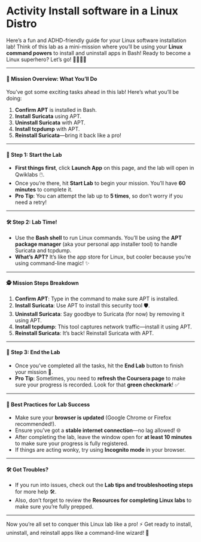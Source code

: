 # Activity Install software in a Linux Distro

Here’s a fun and ADHD-friendly guide for your Linux software installation lab! Think of this lab as a mini-mission where you’ll be using your **Linux command powers** to install and uninstall apps in Bash! Ready to become a Linux superhero? Let’s go! 🦸‍♂️🦸‍♀️

***

#### 🎯 **Mission Overview: What You’ll Do**

You’ve got some exciting tasks ahead in this lab! Here’s what you’ll be doing:

1. **Confirm APT** is installed in Bash.
2. **Install Suricata** using APT.
3. **Uninstall Suricata** with APT.
4. **Install tcpdump** with APT.
5. **Reinstall Suricata**—bring it back like a pro!

***

#### 🚀 **Step 1: Start the Lab**

* **First things first**, click **Launch App** on this page, and the lab will open in Qwiklabs 🖱️.
* Once you’re there, hit **Start Lab** to begin your mission. You’ll have **60 minutes** to complete it.
* **Pro Tip**: You can attempt the lab up to **5 times**, so don’t worry if you need a retry!

***

#### 🛠️ **Step 2: Lab Time!**

* Use the **Bash shell** to run Linux commands. You’ll be using the **APT package manager** (aka your personal app installer tool) to handle Suricata and tcpdump.
* **What’s APT?** It’s like the app store for Linux, but cooler because you’re using command-line magic! ✨

***

#### 🕵️ **Mission Steps Breakdown**

1. **Confirm APT**: Type in the command to make sure APT is installed.
2. **Install Suricata**: Use APT to install this security tool 🛡️.
3. **Uninstall Suricata**: Say goodbye to Suricata (for now) by removing it using APT.
4. **Install tcpdump**: This tool captures network traffic—install it using APT.
5. **Reinstall Suricata**: It’s back! Reinstall Suricata with APT.

***

#### 🛑 **Step 3: End the Lab**

* Once you’ve completed all the tasks, hit the **End Lab** button to finish your mission 🛑.
* **Pro Tip**: Sometimes, you need to **refresh the Coursera page** to make sure your progress is recorded. Look for that **green checkmark**! ✅

***

#### 🧠 **Best Practices for Lab Success**

* Make sure your **browser is updated** (Google Chrome or Firefox recommended!).
* Ensure you’ve got a **stable internet connection**—no lag allowed! 🌐
* After completing the lab, leave the window open for **at least 10 minutes** to make sure your progress is fully registered.
* If things are acting wonky, try using **Incognito mode** in your browser.

***

#### 🛠️ **Got Troubles?**

* If you run into issues, check out the **Lab tips and troubleshooting steps** for more help 🛠️.
* Also, don’t forget to review the **Resources for completing Linux labs** to make sure you’re fully prepped.

***

Now you’re all set to conquer this Linux lab like a pro! ⚡ Get ready to install, uninstall, and reinstall apps like a command-line wizard! 🎉
